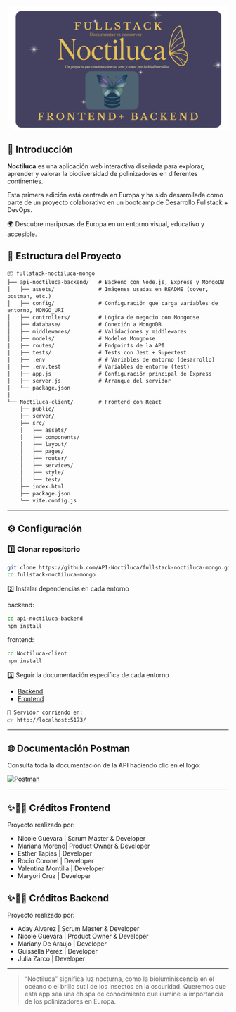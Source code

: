 <p align="center">
  <img src="./api-noctiluca-backend/assets/fullcover.jpg" alt="fullstack mongo" width="500px"/>
</p>

## 🐛 Introducción

**Noctiluca** es una aplicación web interactiva diseñada para explorar, aprender y valorar la biodiversidad de polinizadores en diferentes continentes.  

Esta primera edición está centrada en Europa y ha sido desarrollada como parte de un proyecto colaborativo en un bootcamp de Desarrollo Fullstack + DevOps.  

🌍 Descubre mariposas de Europa en un entorno visual, educativo y accesible.

## 📂 Estructura del Proyecto
```
📦 fullstack-noctiluca-mongo
├── api-noctiluca-backend/   # Backend con Node.js, Express y MongoDB
│   ├── assets/              # Imágenes usadas en README (cover, postman, etc.)
│   ├── config/              # Configuración que carga variables de entorno, MONGO_URI
│   ├── controllers/         # Lógica de negocio con Mongoose
│   ├── database/            # Conexión a MongoDB
│   ├── middlewares/         # Validaciones y middlewares
│   ├── models/              # Modelos Mongoose
│   ├── routes/              # Endpoints de la API
│   ├── tests/               # Tests con Jest + Supertest
│   ├── .env                 # # Variables de entorno (desarrollo)
│   ├── .env.test            # Variables de entorno (test)
│   ├── app.js               # Configuración principal de Express
│   ├── server.js            # Arranque del servidor
│   └── package.json
│
└── Noctiluca-client/        # Frontend con React
    ├── public/
    ├── server/
    ├── src/
    │   ├── assets/
    │   ├── components/
    │   ├── layout/
    │   ├── pages/
    │   ├── router/
    │   ├── services/
    │   ├── style/
    │   └── test/
    ├── index.html
    ├── package.json
    └── vite.config.js
```
---
## ⚙️ Configuración

### 1️⃣ Clonar repositorio

```bash
git clone https://github.com/API-Noctiluca/fullstack-noctiluca-mongo.git
cd fullstack-noctiluca-mongo
```
2️⃣ Instalar dependencias en cada entorno

backend: 
```bash
cd api-noctiluca-backend
npm install
```

frontend: 
```bash
cd Noctiluca-client
npm install
```
3️⃣ Seguir la documentación específica de cada entorno

<ul>
  <li><a href="./api-noctiluca-backend/README.md" target="_blank">Backend</a></li>
  <li><a href="./Noctiluca-client/README.md" target="_blank">Frontend</a></li>
</ul>


```bash
🦋 Servidor corriendo en:
👉 http://localhost:5173/
```

---
## 🌐 Documentación Postman

Consulta toda la documentación de la API haciendo clic en el logo:

<a href="https://documenter.getpostman.com/view/46421388/2sB3HnJKMj" target="_blank">
  <img src="https://voyager.postman.com/logo/postman-logo-orange-stacked.svg" alt="Postman" width="220"/>
</a>

---


## ✨👩‍💻 Créditos Frontend 


Proyecto realizado por:

- Nicole Guevara  | Scrum Master & Developer
- Mariana Moreno| Product Owner & Developer
- Esther Tapias  |  Developer
- Rocío Coronel  |  Developer
- Valentina Montilla  |  Developer
- Maryori Cruz   |  Developer

## ✨👩‍💻 Créditos Backend 

Proyecto realizado por:

- Aday Alvarez | Scrum Master & Developer
- Nicole Guevara | Product Owner & Developer
- Mariany De Araujo |  Developer
- Guissella Perez |  Developer
- Julia Zarco  |  Developer


---
>“Noctiluca” significa luz nocturna, como la bioluminiscencia en el océano o el brillo sutil de los insectos en la oscuridad. Queremos que esta app sea una chispa de conocimiento que ilumine la importancia de los polinizadores en Europa.